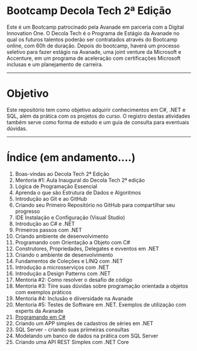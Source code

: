 # Bootcamp Decola Tech 2ª Edição

Este é um Bootcamp patrocinado pela Avanade em parceria com a Digital Innovation One.
O Decola Tech é o Programa de Estágio da Avanade no qual os futuros talentos poderão ser contratados através do Bootcamp online, com 60h de duração.
Depois do bootcamp, haverá um processo seletivo para fazer estágio na Avanade, uma joint venture da Microsoft e Accenture, em um programa de aceleração com certificações Microsoft inclusas e um planejamento de carreira.

---------

# Objetivo

Este repositório tem como objetivo adquirir conhecimentos em C#, .NET e SQL, além da prática com os projetos do curso. O registro destas atividades também serve como forma de estudo e um guia de consulta para eventuais dúvidas.

----------

# Índice (em andamento....)

1. Boas-vindas ao Decola Tech 2ª Edição
2. Mentoria #1: Aula Inaugural do Decola Tech 2ª edição
3. Lógica de Programação Essencial
4. Aprenda o que são Estrutura de Dados e Algoritmos
5. Introdução ao Git e ao GitHub
6. Criando seu Primeiro Repositório no GitHub para compartilhar seu progresso
7. IDE Instalação e Configuração (Visual Studio)
8. Introdução ao C# e .NET
9. Primeiros passos com .NET
10. Criando ambiente de desenvolvimento
11. Programando com Orientação a Objeto com C#
12. Construtores, Propriedades, Delegates e evventos em .NET
13. Criando o ambiente de desenvolvimento
14. Fundamentos de Coleções e LINQ com .NET
15. Introdução a microsserviços com .NET
16. Introdução a Design Patterns com .NET
17. Mentoria #2: Como resolver o desafio de código
18. Mentoria #3: Tiire suas dúvidas sobre programação orientada a objetos com exemplos práticos
19. Mentoria #4: Inclusão e diiversidade na Avanade
20. Mentoria #5: Testes de Software em .NET. Exemplos de utilização com experts da Avanade
21. [Programando em C#](https://github.com/MichelTsukiyama/DecolaTech-Avanade/tree/main/programando-C%23)
22. Criando um APP simples de cadastros de séries em .NET
23. SQL Server - criando suas priimeiras consultas
24. Modelando um banco de dados na prática com SQL Server
25. Criando uma API REST Simples com .NET Core

